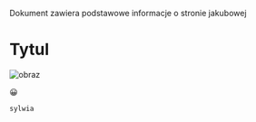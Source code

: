 Dokument zawiera podstawowe informacje o stronie jakubowej

# Tytul

![obraz](C:\Users\student\Desktop\Tutorial-main "jakubhtml" ) 

😀 


`sylwia`
